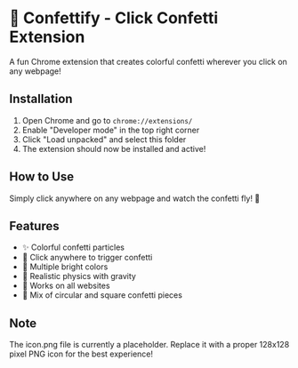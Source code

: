 # 🎉 Confettify - Click Confetti Extension

A fun Chrome extension that creates colorful confetti wherever you click on any webpage!

## Installation

1. Open Chrome and go to `chrome://extensions/`
2. Enable "Developer mode" in the top right corner
3. Click "Load unpacked" and select this folder
4. The extension should now be installed and active!

## How to Use

Simply click anywhere on any webpage and watch the confetti fly! 🎊

## Features

- ✨ Colorful confetti particles
- 🎯 Click anywhere to trigger confetti
- 🌈 Multiple bright colors
- 💫 Realistic physics with gravity
- 🚀 Works on all websites
- 🎨 Mix of circular and square confetti pieces

## Note

The icon.png file is currently a placeholder. Replace it with a proper 128x128 pixel PNG icon for the best experience! 